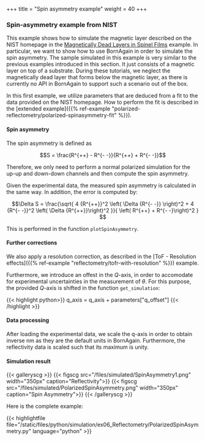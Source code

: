 +++
title = "Spin asymmetry example"
weight = 40
+++

### Spin-asymmetry example from NIST


This example shows how to simulate the magnetic layer described on the NIST homepage in the [Magnetically Dead Layers in Spinel Films](https://www.nist.gov/ncnr/magnetically-dead-layers-spinel-films) example.
In particular, we want to show how to use BornAgain in order to simulate the spin asymmetry.
The sample simulated in this example is very similar to the previous examples introduced in this section.
It just consists of a magnetic layer on top of a substrate.
During these tutorials, we neglect the magnetically dead layer that forms below the magnetic layer, as there is currently no API in BornAgain to support such a scenario out of the box.


In this first example, we utilize parameters that are deduced from a fit to the data provided on the NIST homepage.
How to perform the fit is described in the
[extended example]({{% ref-example "polarized-reflectometry/polarized-spinasymmetry-fit" %}}).



#### Spin asymmetry


The spin asymmetry is defined as

$$S = \frac{R^{++} - R^{- -}}{R^{++} + R^{- -}}$$

Therefore, we only need to perform a normal polarized simulation for the up-up and down-down channels and then compute
the spin asymmetry.

Given the experimental data, the measured spin asymmetry is calculated in the same way.
In addition, the error is computed by:

$$\Delta S = \frac{\sqrt{ 4 {R^{++}}^2 \left( \Delta {R^{- -}} \right)^2 + 4 {R^{- -}}^2 \left( \Delta {R^{++}}\right)^2 }}{ \left( R^{++} + R^{- -}\right)^2 } $$

This is performed in the function `plotSpinAsymmetry`.



#### Further corrections

We also apply a resolution correction, as described in the [ToF - Resolution effects]({{% ref-example "reflectometry/tofr-with-resolution" %}}) example.

Furthermore, we introduce an offest in the $Q$-axis, in order to accomodate for experimental uncertainties
in the measurement of $\theta$.
For this purpose, the provided $Q$-axis is shifted in the function `get_simulation`:

{{< highlight python>}}
q_axis = q_axis + parameters["q_offset"]
{{< /highlight >}}



#### Data processing

After loading the experimental data, we scale the q-axis in order to obtain inverse nm as they are the default units in BornAgain.
Furthermore, the reflectivity data is scaled such that its maximum is unity.


#### Simulation result


{{< galleryscg >}}
{{< figscg src="/files/simulated/SpinAsymmetry1.png" width="350px" caption="Reflectivity">}}
{{< figscg src="/files/simulated/PolarizedSpinAsymmetry.png" width="350px" caption="Spin Asymmetry">}}
{{< /galleryscg >}}

Here is the complete example:

{{< highlightfile file="/static/files/python/simulation/ex06_Reflectometry/PolarizedSpinAsymmetry.py"  language="python" >}}
